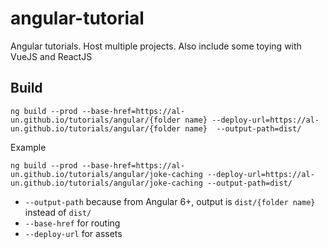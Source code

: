 # angular-tutorial

Angular tutorials. Host multiple projects. Also include some toying with VueJS and ReactJS

## Build

```
ng build --prod --base-href=https://al-un.github.io/tutorials/angular/{folder name} --deploy-url=https://al-un.github.io/tutorials/angular/{folder name}  --output-path=dist/
```

Example

```
ng build --prod --base-href=https://al-un.github.io/tutorials/angular/joke-caching --deploy-url=https://al-un.github.io/tutorials/angular/joke-caching --output-path=dist/
```

- `--output-path` because from Angular 6+, output is `dist/{folder name}` instead of `dist/`
- `--base-href` for routing
- `--deploy-url` for assets

